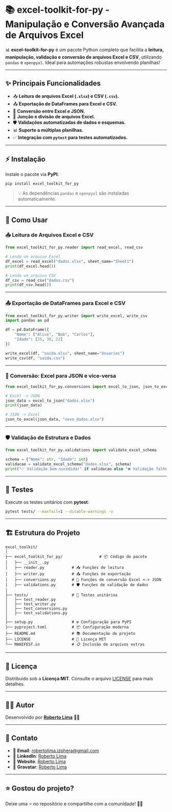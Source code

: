 # 📚 **excel-toolkit-for-py - Manipulação e Conversão Avançada de Arquivos Excel**

📊 **excel-toolkit-for-py** é um pacote Python completo que facilita a **leitura, manipulação, validação e conversão de arquivos Excel e CSV**, utilizando `pandas` e `openpyxl`. Ideal para automações robustas envolvendo planilhas!

---

## ✨ **Principais Funcionalidades**

- 📥 **Leitura de arquivos Excel (`.xlsx`) e CSV (`.csv`).**
- 📤 **Exportação de DataFrames para Excel e CSV.**
- 🔄 **Conversão entre Excel e JSON.**
- 🔗 **Junção e divisão de arquivos Excel.**
- 🛡️ **Validações automatizadas de dados e esquemas.**
- 📊 **Suporte a múltiplas planilhas.**
- ✅ **Integração com `pytest` para testes automatizados.**

---

## ⚡ **Instalação**

Instale o pacote via **PyPI**:

```bash
pip install excel_toolkit_for_py
```

> 💡 As dependências `pandas` e `openpyxl` são instaladas automaticamente.

---

## 🚀 **Como Usar**

### 📥 **Leitura de Arquivos Excel e CSV**

```python
from excel_toolkit_for_py.reader import read_excel, read_csv

# Lendo um arquivo Excel
df_excel = read_excel("dados.xlsx", sheet_name="Sheet1")
print(df_excel.head())

# Lendo um arquivo CSV
df_csv = read_csv("dados.csv")
print(df_csv.head())
```

---

### 📤 **Exportação de DataFrames para Excel e CSV**

```python
from excel_toolkit_for_py.writer import write_excel, write_csv
import pandas as pd

df = pd.DataFrame({
    "Nome": ["Alice", "Bob", "Carlos"],
    "Idade": [25, 30, 22]
})

write_excel(df, "saida.xlsx", sheet_name="Usuarios")
write_csv(df, "saida.csv")
```

---

### 🔄 **Conversão: Excel para JSON e vice-versa**

```python
from excel_toolkit_for_py.conversions import excel_to_json, json_to_excel

# Excel -> JSON
json_data = excel_to_json("dados.xlsx")
print(json_data)

# JSON -> Excel
json_to_excel(json_data, "novo_dados.xlsx")
```

---

### 🛡️ **Validação de Estrutura e Dados**

```python
from excel_toolkit_for_py.validations import validate_excel_schema

schema = {"Nome": str, "Idade": int}
validacao = validate_excel_schema("dados.xlsx", schema)
print("✅ Validação bem-sucedida!" if validacao else "❌ Validação falhou.")
```

---

## 🧪 **Testes**

Execute os testes unitários com **pytest**:

```bash
pytest tests/ --maxfail=1 --disable-warnings -v
```

---

## 🏗 **Estrutura do Projeto**

```
excel_toolkit/
│
├── excel_toolkit_for_py/                # 📦 Código do pacote
│   ├── __init__.py
│   ├── reader.py            # 📥 Funções de leitura
│   ├── writer.py            # 📤 Funções de exportação
│   ├── conversions.py       # 🔄 Funções de conversão Excel <-> JSON
│   ├── validations.py       # 🛡️ Funções de validação de dados
│
├── tests/                   # 🧪 Testes unitários
│   ├── test_reader.py
│   ├── test_writer.py
│   ├── test_conversions.py
│   ├── test_validations.py
│
├── setup.py                 # ⚙️ Configuração para PyPI
├── pyproject.toml           # 📦 Configuração moderna
├── README.md                # 📚 Documentação do projeto
├── LICENSE                  # 📜 Licença MIT
└── MANIFEST.in              # 📋 Inclusão de arquivos extras
```

---

## 📝 **Licença**

Distribuído sob a **Licença MIT**. Consulte o arquivo [LICENSE](LICENSE) para mais detalhes.

---

## 👨‍💻 **Autor**

Desenvolvido por **[Roberto Lima](https://robertolima-developer.vercel.app/)** 🚀✨

---

## 💬 **Contato**

- 📧 **Email**: robertolima.izphera@gmail.com
- 💼 **LinkedIn**: [Roberto Lima](https://www.linkedin.com/in/roberto-lima-01/)
- 💼 **Website**: [Roberto Lima](https://robertolima-developer.vercel.app/)
- 💼 **Gravatar**: [Roberto Lima](https://gravatar.com/deliciouslyautomaticf57dc92af0)

---

## ⭐ **Gostou do projeto?**

Deixe uma ⭐ no repositório e compartilhe com a comunidade! 🚀✨
